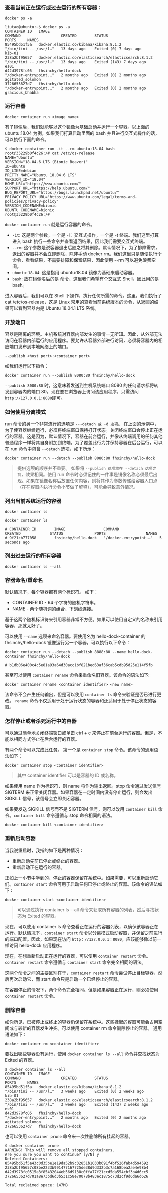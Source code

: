 ### 查看当前正在运行或过去运行的所有容器：

`docker ps -a`

```
liutao@ubuntu:~$ docker ps -a
CONTAINER ID   IMAGE                                                 COMMAND                  CREATED        STATUS                    PORTS     NAMES
85495bd51f5a   docker.elastic.co/kibana/kibana:8.1.2                 "/bin/tini -- /usr/l…"   13 days ago    Exited (0) 7 days ago               kib-01
238a2bf95657   docker.elastic.co/elasticsearch/elasticsearch:8.1.2   "/bin/tini -- /usr/l…"   13 days ago    Exited (143) 7 days ago             es01
d42d3978fc05   fhsinchy/hello-dock                                   "/docker-entrypoint.…"   2 months ago   Exited (0) 2 months ago             agitated_solomon
3726653627d7   fhsinchy/hello-dock                                   "/docker-entrypoint.…"   2 months ago   Exited (0) 2 months ago             gracious_bhabha
```

### 运行容器

`docker container run <image_name>`

有了镜像后，我们就能够以这个镜像为基础启动并运行一个容器。以上面的 ubuntu:18.04 为例，如果我们打算启动里面的 bash 并且进行交互式操作的话，可以执行下面的命令。

```
$ docker container run -it --rm ubuntu:18.04 bash 
root@35229b0f4c26:/# cat /etc/os-release 
NAME="Ubuntu"
VERSION="18.04.6 LTS (Bionic Beaver)"
ID=ubuntu
ID_LIKE=debian
PRETTY_NAME="Ubuntu 18.04.6 LTS"
VERSION_ID="18.04"
HOME_URL="https://www.ubuntu.com/"
SUPPORT_URL="https://help.ubuntu.com/"
BUG_REPORT_URL="https://bugs.launchpad.net/ubuntu/"
PRIVACY_POLICY_URL="https://www.ubuntu.com/legal/terms-and-policies/privacy-policy"
VERSION_CODENAME=bionic
UBUNTU_CODENAME=bionic
root@35229b0f4c26:/# 
```

`docker container run` 就是运行容器的命令。

- `-it`: 这是两个参数，一个是 -i：交互式操作，一个是 -t 终端。我们这里打算进入 bash 执行一些命令并查看返回结果，因此我们需要交互式终端。
- `--rm`: 这个参数是说容器退出后随之将其删除。默认情况下，为了排障需求，退出的容器并不会立即删除，除非手动 docker rm。我们这里只是随便执行个命令，看看结果，不需要排障和保留结果，因此使用 --rm 可以避免浪费空间。
- `ubuntu:18.04`: 这是指用 ubuntu:18.04 镜像为基础来启动容器。
- `bash`: 放在镜像名后的是 命令，这里我们希望有个交互式 Shell，因此用的是 bash。
  
进入容器后，我们可以在 Shell 下操作，执行任何所需的命令。这里，我们执行了 cat /etc/os-release，这是 Linux 常用的查看当前系统版本的命令，从返回的结果可以看到容器内是 Ubuntu 18.04.1 LTS 系统。



### 开放端口

容器是隔离的环境。主机系统对容器内部发生的事情一无所知。因此，从外部无法访问在容器内部运行的应用程序。要允许从容器外部进行访问，必须将容器内的相应端口发布到本地网络上的端口。

`--publish <host port>:<container port>`

如我们运行以下指令：

`docker container run --publish 8080:80 fhsinchy/hello-dock`

`--publish 8080:80` 时，这意味着发送到主机系统端口 8080 的任何请求都将转发到容器内的端口 80。现在要在浏览器上访问该应用程序，只需访问 `http://127.0.0.1:8080`即可。


### 如何使用分离模式

run 命令的另一个非常流行的选项是 `---detach 或 -d 选项`。 在上面的示例中，为了使容器继续运行，必须将终端窗口保持打开状态。关闭终端窗口会停止正在运行的容器。这是因为，默认情况下，容器在前台运行，并像从终端调用的任何其他普通程序一样将其自身附加到终端。为了覆盖此行为并保持容器在后台运行，可以在 run 命令中包含 `--detach` 选项，如下所示：

```
docker container run --detach --publish 8080:80 fhsinchy/hello-dock
```

>提供选项的顺序并不重要。 如果将 `--publish 选项放在 --detach 选项之前`，效果相同。使用 run 命令时必须记住的一件事是镜像名称必须最后出现。如果在镜像名称后放置任何内容，则将其作为参数传递给容器入口点（在在容器内执行命令小节做了解释），可能会导致意外情况。

### 列出当前系统运行的容器

`docker container ls`

```
docker container ls

# CONTAINER ID        IMAGE                 COMMAND                  CREATED             STATUS              PORTS                  NAMES
# 9f21cb777058        fhsinchy/hello-dock   "/docker-entrypoint.…"   5 seconds ago  
```

### 列出过去运行的所有容器

`docker container ls --all`


### 容器命名/重命名

默认情况下，每个容器都有两个标识符。 如下：

- CONTAINER ID - 64 个字符的随机字符串。
- NAME - 两个随机词的组合，下划线连接。

基于这两个随机标识符来引用容器非常不方便。如果可以使用自定义的名称来引用容器，那就太好了。

可以使用 `--name` 选项来命名容器。要使用名为 hello-dock-container 的 fhsinchy/hello-dock 镜像运行另一个容器，可以执行以下命令：

```
docker container run --detach --publish 8888:80 --name hello-dock-container fhsinchy/hello-dock

# b1db06e400c4c5e81a93a64d30acc1bf821bed63af36cab5cdb95d25e114f5fb
```

甚至可以使用 `container rename` 命令来重命名旧容器。该命令的语法如下:

`docker container rename <container identifier> <new name>`

该命令不会产生任何输出，但是可以使用 `container ls` 命令来验证是否已进行更改。 `rename` 命令不仅适用于处于运行状态的容器和还适用于处于停止状态的容器。


### 怎样停止或者杀死运行中的容器

可以通过简单地关闭终端窗口或单击 ctrl + c 来停止在前台运行的容器。但是，不能以相同方式停止在后台运行的容器。

有两个命令可以完成此任务。 第一个是 `container stop` 命令。该命令的通用语法如下：

`docker container stop <container identifier>`

> 其中 container identifier 可以是容器的 ID 或名称。

如果使用 name 作为标识符，则 name 将作为输出返回。stop 命令通过发送信号SIGTERM 来正常关闭容器。如果容器在一定时间内没有停止运行，则会发出 SIGKILL 信号，该信号会立即关闭容器。

如果要发送 SIGKILL 信号而不是 SIGTERM 信号，则可以改用 `container kill` 命令。`container kill` 命令遵循与 stop 命令相同的语法。

`docker container kill <container identifier>`

### 重新启动容器

当我说重启时，我指的如下是两种情况：

- 重新启动先前已停止或终止的容器。
- 重新启动正在运行的容器。

正如上一小节中学到的，停止的容器保留在系统中。如果需要，可以重新启动它们。`container start` 命令可用于启动任何已停止或终止的容器。该命令的语法如下：

`docker container start <container identifier>`

> 可以通过执行 container ls --all 命令来获取所有容器的列表，然后寻找状态为 Exited 的容器。

现在，可以使用 container ls 命令查看正在运行的容器列表，以确保该容器正在运行。默认情况下，`container start` 命令以分离模式启动容器，并保留之前进行的端口配置。因此，如果现在访问 `http：//127.0.0.1：8080`，应该能够像以前一样访问 hello-dock 应用程序。

现在，在想重新启动正在运行的容器，可以使用 `container restart` 命令。`container restart` 命令遵循与 `container start` 命令完全相同的语法。

这两个命令之间的主要区别在于，`container restart` 命令尝试停止目标容器，然后再次启动它，而 start 命令只是启动一个已经停止的容器。

在容器停止的情况下，两个命令完全相同。但是如果容器正在运行，则必须使用`container restart` 命令。

### 删除容器

如你所见，已被停止或终止的容器仍保留在系统中。这些挂起的容器可能会占用空间或与较新的容器发生冲突。可以使用 container rm 命令删除停止的容器。 通用语法如下：

`docker container rm <container identifier>`

要找出哪些容器没有运行，使用 `docker container ls --all` 命令并查找状态为 Exited 的容器。

```
$ docker container ls --all
CONTAINER ID   IMAGE                                                 COMMAND                  CREATED        STATUS                     PORTS     NAMES
85495bd51f5a   docker.elastic.co/kibana/kibana:8.1.2                 "/bin/tini -- /usr/l…"   3 weeks ago    Exited (0) 2 weeks ago               kib-01
238a2bf95657   docker.elastic.co/elasticsearch/elasticsearch:8.1.2   "/bin/tini -- /usr/l…"   3 weeks ago    Exited (143) 2 weeks ago             es01
d42d3978fc05   fhsinchy/hello-dock                                   "/docker-entrypoint.…"   2 months ago   Exited (0) 2 months ago              agitated_solomon
3726653627d7   fhsinchy/hello-dock  
```


也可以使用 `container prune` 命令来一次性删除所有挂起的容器。

```
$ docker container prune
WARNING! This will remove all stopped containers.
Are you sure you want to continue? [y/N] y
Deleted Containers:
85495bd51f5a43c0d35be1e19da52b9c32851b1033b691f4bf526fab4d594592
238a2bf95657c08be2233b991477167725de38d9d332b3c7a168bea2ae4e98b4
d42d3978fc0515a3f85432044eb56d9138c0ffa77f21ccd5da554cbf3b4d6cc5
3726653627d701a8e73bd6d3b531c58e70078b483ec1875c73d2cf9d6da6d626

Total reclaimed space: 147MB
```














